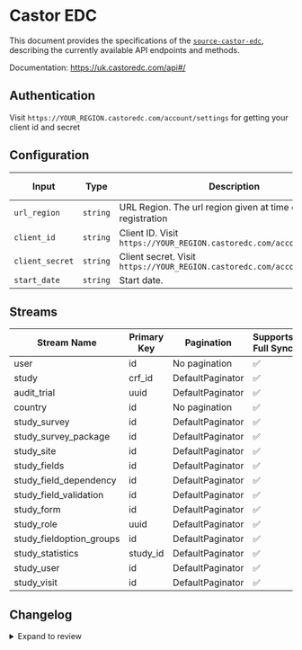 # Castor EDC
This document provides the specifications of the [`source-castor-edc`](https://uk.castoredc.com/api#/), describing the currently available
API endpoints and methods. 

Documentation: https://uk.castoredc.com/api#/

## Authentication
Visit `https://YOUR_REGION.castoredc.com/account/settings` for getting your client id and secret

## Configuration

| Input | Type | Description | Default Value |
|-------|------|-------------|---------------|
| `url_region` | `string` | URL Region. The url region given at time of registration | uk |
| `client_id` | `string` | Client ID. Visit `https://YOUR_REGION.castoredc.com/account/settings` |  |
| `client_secret` | `string` | Client secret. Visit `https://YOUR_REGION.castoredc.com/account/settings` |  |
| `start_date` | `string` | Start date.  |  |

## Streams
| Stream Name | Primary Key | Pagination | Supports Full Sync | Supports Incremental |
|-------------|-------------|------------|---------------------|----------------------|
| user | id | No pagination | ✅ |  ✅  |
| study | crf_id | DefaultPaginator | ✅ |  ✅  |
| audit_trial | uuid | DefaultPaginator | ✅ |  ✅  |
| country | id | No pagination | ✅ |  ❌  |
| study_survey | id | DefaultPaginator | ✅ |  ❌  |
| study_survey_package | id | DefaultPaginator | ✅ |  ❌  |
| study_site | id | DefaultPaginator | ✅ |  ❌  |
| study_fields | id | DefaultPaginator | ✅ |  ❌  |
| study_field_dependency | id | DefaultPaginator | ✅ |  ❌  |
| study_field_validation | id | DefaultPaginator | ✅ |  ❌  |
| study_form | id | DefaultPaginator | ✅ |  ❌  |
| study_role | uuid | DefaultPaginator | ✅ |  ❌  |
| study_fieldoption_groups | id | DefaultPaginator | ✅ |  ❌  |
| study_statistics | study_id | DefaultPaginator | ✅ |  ❌  |
| study_user | id | DefaultPaginator | ✅ |  ✅  |
| study_visit | id | DefaultPaginator | ✅ |  ❌  |

## Changelog

<details>
  <summary>Expand to review</summary>

| Version          | Date              | Pull Request | Subject        |
|------------------|-------------------|--------------|----------------|
| 0.0.32 | 2025-09-02 | [65876](https://github.com/airbytehq/airbyte/pull/65876) | Update dependencies |
| 0.0.31 | 2025-08-23 | [65277](https://github.com/airbytehq/airbyte/pull/65277) | Update dependencies |
| 0.0.30 | 2025-08-09 | [64441](https://github.com/airbytehq/airbyte/pull/64441) | Update dependencies |
| 0.0.29 | 2025-06-21 | [61896](https://github.com/airbytehq/airbyte/pull/61896) | Update dependencies |
| 0.0.28 | 2025-06-15 | [61453](https://github.com/airbytehq/airbyte/pull/61453) | Update dependencies |
| 0.0.27 | 2025-05-17 | [60644](https://github.com/airbytehq/airbyte/pull/60644) | Update dependencies |
| 0.0.26 | 2025-05-10 | [59783](https://github.com/airbytehq/airbyte/pull/59783) | Update dependencies |
| 0.0.25 | 2025-05-03 | [59368](https://github.com/airbytehq/airbyte/pull/59368) | Update dependencies |
| 0.0.24 | 2025-04-26 | [58719](https://github.com/airbytehq/airbyte/pull/58719) | Update dependencies |
| 0.0.23 | 2025-04-19 | [58290](https://github.com/airbytehq/airbyte/pull/58290) | Update dependencies |
| 0.0.22 | 2025-04-12 | [57620](https://github.com/airbytehq/airbyte/pull/57620) | Update dependencies |
| 0.0.21 | 2025-04-05 | [57187](https://github.com/airbytehq/airbyte/pull/57187) | Update dependencies |
| 0.0.20 | 2025-03-29 | [56588](https://github.com/airbytehq/airbyte/pull/56588) | Update dependencies |
| 0.0.19 | 2025-03-22 | [56091](https://github.com/airbytehq/airbyte/pull/56091) | Update dependencies |
| 0.0.18 | 2025-03-08 | [55364](https://github.com/airbytehq/airbyte/pull/55364) | Update dependencies |
| 0.0.17 | 2025-03-01 | [54872](https://github.com/airbytehq/airbyte/pull/54872) | Update dependencies |
| 0.0.16 | 2025-02-22 | [54270](https://github.com/airbytehq/airbyte/pull/54270) | Update dependencies |
| 0.0.15 | 2025-02-15 | [53922](https://github.com/airbytehq/airbyte/pull/53922) | Update dependencies |
| 0.0.14 | 2025-02-08 | [53409](https://github.com/airbytehq/airbyte/pull/53409) | Update dependencies |
| 0.0.13 | 2025-02-01 | [52879](https://github.com/airbytehq/airbyte/pull/52879) | Update dependencies |
| 0.0.12 | 2025-01-25 | [52169](https://github.com/airbytehq/airbyte/pull/52169) | Update dependencies |
| 0.0.11 | 2025-01-18 | [51753](https://github.com/airbytehq/airbyte/pull/51753) | Update dependencies |
| 0.0.10 | 2025-01-11 | [51244](https://github.com/airbytehq/airbyte/pull/51244) | Update dependencies |
| 0.0.9 | 2024-12-28 | [50456](https://github.com/airbytehq/airbyte/pull/50456) | Update dependencies |
| 0.0.8 | 2024-12-21 | [50156](https://github.com/airbytehq/airbyte/pull/50156) | Update dependencies |
| 0.0.7 | 2024-12-14 | [49591](https://github.com/airbytehq/airbyte/pull/49591) | Update dependencies |
| 0.0.6 | 2024-12-12 | [49289](https://github.com/airbytehq/airbyte/pull/49289) | Update dependencies |
| 0.0.5 | 2024-12-11 | [49019](https://github.com/airbytehq/airbyte/pull/49019) | Starting with this version, the Docker image is now rootless. Please note that this and future versions will not be compatible with Airbyte versions earlier than 0.64 |
| 0.0.4 | 2024-11-04 | [48298](https://github.com/airbytehq/airbyte/pull/48298) | Update dependencies |
| 0.0.3 | 2024-10-29 | [47741](https://github.com/airbytehq/airbyte/pull/47741) | Update dependencies |
| 0.0.2 | 2024-10-28 | [47644](https://github.com/airbytehq/airbyte/pull/47644) | Update dependencies |
| 0.0.1 | 2024-10-12 | [46759](https://github.com/airbytehq/airbyte/pull/46759) | Initial release by [@gemsteam](https://github.com/gemsteam) via Connector Builder |

</details>
